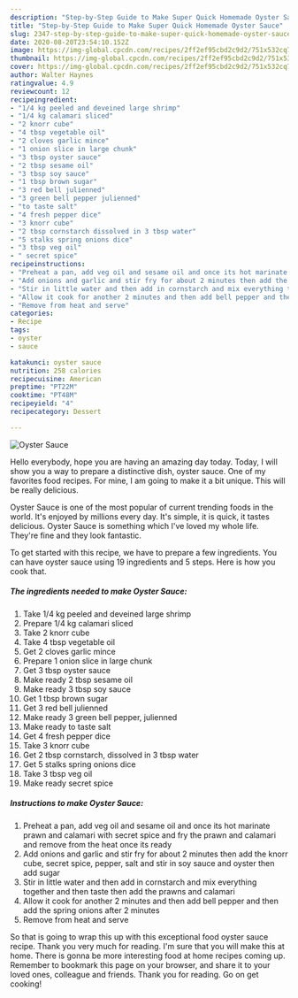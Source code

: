 ```yaml
---
description: "Step-by-Step Guide to Make Super Quick Homemade Oyster Sauce"
title: "Step-by-Step Guide to Make Super Quick Homemade Oyster Sauce"
slug: 2347-step-by-step-guide-to-make-super-quick-homemade-oyster-sauce
date: 2020-08-20T23:54:10.152Z
image: https://img-global.cpcdn.com/recipes/2ff2ef95cbd2c9d2/751x532cq70/oyster-sauce-recipe-main-photo.jpg
thumbnail: https://img-global.cpcdn.com/recipes/2ff2ef95cbd2c9d2/751x532cq70/oyster-sauce-recipe-main-photo.jpg
cover: https://img-global.cpcdn.com/recipes/2ff2ef95cbd2c9d2/751x532cq70/oyster-sauce-recipe-main-photo.jpg
author: Walter Haynes
ratingvalue: 4.9
reviewcount: 12
recipeingredient:
- "1/4 kg peeled and deveined large shrimp"
- "1/4 kg calamari sliced"
- "2 knorr cube"
- "4 tbsp vegetable oil"
- "2 cloves garlic mince"
- "1 onion slice in large chunk"
- "3 tbsp oyster sauce"
- "2 tbsp sesame oil"
- "3 tbsp soy sauce"
- "1 tbsp brown sugar"
- "3 red bell julienned"
- "3 green bell pepper julienned"
- "to taste salt"
- "4 fresh pepper dice"
- "3 knorr cube"
- "2 tbsp cornstarch dissolved in 3 tbsp water"
- "5 stalks spring onions dice"
- "3 tbsp veg oil"
- " secret spice"
recipeinstructions:
- "Preheat a pan, add veg oil and sesame oil and once its hot marinate prawn and calamari with secret spice and fry the prawn and calamari and remove from the heat once its ready"
- "Add onions and garlic and stir fry for about 2 minutes then add the knorr cube, secret spice, pepper, salt and stir in soy sauce and oyster then add sugar"
- "Stir in little water and then add in cornstarch and mix everything together and then taste then add the prawns and calamari"
- "Allow it cook for another 2 minutes and then add bell pepper and then add the spring onions after 2 minutes"
- "Remove from heat and serve"
categories:
- Recipe
tags:
- oyster
- sauce

katakunci: oyster sauce 
nutrition: 258 calories
recipecuisine: American
preptime: "PT22M"
cooktime: "PT48M"
recipeyield: "4"
recipecategory: Dessert

---
```



![Oyster Sauce](https://img-global.cpcdn.com/recipes/2ff2ef95cbd2c9d2/751x532cq70/oyster-sauce-recipe-main-photo.jpg)

Hello everybody, hope you are having an amazing day today. Today, I will show you a way to prepare a distinctive dish, oyster sauce. One of my favorites food recipes. For mine, I am going to make it a bit unique. This will be really delicious.

Oyster Sauce is one of the most popular of current trending foods in the world. It's enjoyed by millions every day. It's simple, it is quick, it tastes delicious. Oyster Sauce is something which I've loved my whole life. They're fine and they look fantastic.




To get started with this recipe, we have to prepare a few ingredients. You can have oyster sauce using 19 ingredients and 5 steps. Here is how you cook that.

<!--inarticleads1-->

##### The ingredients needed to make Oyster Sauce:

1. Take 1/4 kg peeled and deveined large shrimp
1. Prepare 1/4 kg calamari sliced
1. Take 2 knorr cube
1. Take 4 tbsp vegetable oil
1. Get 2 cloves garlic mince
1. Prepare 1 onion slice in large chunk
1. Get 3 tbsp oyster sauce
1. Make ready 2 tbsp sesame oil
1. Make ready 3 tbsp soy sauce
1. Get 1 tbsp brown sugar
1. Get 3 red bell julienned
1. Make ready 3 green bell pepper, julienned
1. Make ready to taste salt
1. Get 4 fresh pepper dice
1. Take 3 knorr cube
1. Get 2 tbsp cornstarch, dissolved in 3 tbsp water
1. Get 5 stalks spring onions dice
1. Take 3 tbsp veg oil
1. Make ready  secret spice




<!--inarticleads2-->

##### Instructions to make Oyster Sauce:

1. Preheat a pan, add veg oil and sesame oil and once its hot marinate prawn and calamari with secret spice and fry the prawn and calamari and remove from the heat once its ready
1. Add onions and garlic and stir fry for about 2 minutes then add the knorr cube, secret spice, pepper, salt and stir in soy sauce and oyster then add sugar
1. Stir in little water and then add in cornstarch and mix everything together and then taste then add the prawns and calamari
1. Allow it cook for another 2 minutes and then add bell pepper and then add the spring onions after 2 minutes
1. Remove from heat and serve




So that is going to wrap this up with this exceptional food oyster sauce recipe. Thank you very much for reading. I'm sure that you will make this at home. There is gonna be more interesting food at home recipes coming up. Remember to bookmark this page on your browser, and share it to your loved ones, colleague and friends. Thank you for reading. Go on get cooking!
